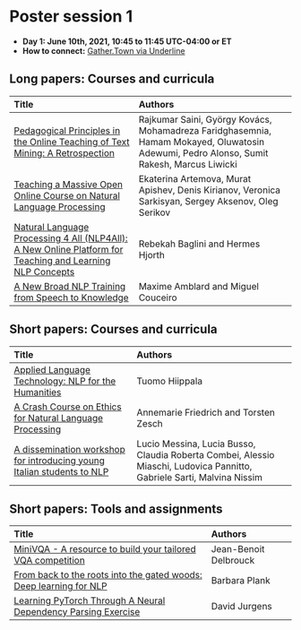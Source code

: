 # Poster session 1

- **Day 1: June 10th, 2021, 10:45 to 11:45 UTC-04:00 or ET**
- **How to connect:** [Gather.Town via Underline](https://underline.io/events/122/lounge)

## Long papers: Courses and curricula 

| Title              |     Authors                          |
| :---------------- | :------------------------------   | 
| [Pedagogical Principles in the Online Teaching of Text Mining: A Retrospection](../papers/submission19.md) | Rajkumar Saini, György Kovács, Mohamadreza Faridghasemnia, Hamam Mokayed, Oluwatosin Adewumi, Pedro Alonso, Sumit Rakesh, Marcus Liwicki | 
| [Teaching a Massive Open Online Course on Natural Language Processing](../papers/submission28.md) | Ekaterina Artemova, Murat Apishev, Denis Kirianov, Veronica Sarkisyan, Sergey Aksenov, Oleg Serikov |
| [Natural Language Processing 4 All (NLP4All): A New Online Platform for Teaching and Learning NLP Concepts](../papers/submission38.md) | Rebekah Baglini and Hermes Hjorth |
| [A New Broad NLP Training from Speech to Knowledge](../papers/submission26.md)| Maxime Amblard and Miguel Couceiro |



## Short papers: Courses and curricula 

| Title              |     Authors                          |
| :---------------- | :------------------------------   | 
| [Applied Language Technology: NLP for the Humanities](../teaching_material/submission16.md) | Tuomo Hiippala |
| [A Crash Course on Ethics for Natural Language Processing](../teaching_material/submission20.md) | Annemarie Friedrich and Torsten Zesch|
|[A dissemination workshop for introducing young Italian students to NLP](../teaching_material/submission23.md)|Lucio Messina, Lucia Busso, Claudia Roberta Combei, Alessio Miaschi, Ludovica Pannitto, Gabriele Sarti, Malvina Nissim |


## Short papers: Tools and assignments

| Title              |     Authors                          |
| :---------------- | :------------------------------   | 
| [MiniVQA - A resource to build your tailored VQA competition](../teaching_material/submission21.md) | Jean-Benoit Delbrouck |
|[From back to the roots into the gated woods: Deep learning for NLP](../teaching_material/submission33.md) | Barbara Plank |
|[Learning PyTorch Through A Neural Dependency Parsing Exercise](../teaching_material/submission36.md) | David Jurgens |